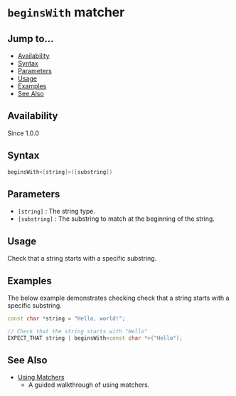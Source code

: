 # `beginsWith` matcher

## Jump to...
- [Availability](#Availability)
- [Syntax](#Syntax)
- [Parameters](#Parameters)
- [Usage](#Usage)
- [Examples](#Examples)
- [See Also](#See-Also)

## Availability
Since 1.0.0

## Syntax
``` C++
beginsWith<[string]>([substring])
```

## Parameters

- `[string]` : The string type.
- `[substring]` : The substring to match at the beginning of the string.

## Usage

Check that a string starts with a specific substring.

## Examples

The below example demonstrates checking check that a string starts with a
specific substring.
``` C++
const char *string = "Hello, world!";

// Check that the string starts with "Hello"
EXPECT_THAT string | beginsWith<const char *>("Hello");
```

## See Also

- [Using Matchers](../../Tutorials/Using-Matchers.md)
  - A guided walkthrough of using matchers.
